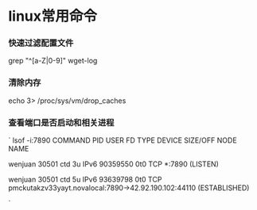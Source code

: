 # linux常用命令

### 快速过滤配置文件
  grep "^[a-Z|0-9]" wget-log
  
  
### 清除内存
echo 3> /proc/sys/vm/drop_caches

### 查看端口是否启动和相关进程
`
lsof -i:7890
COMMAND   PID USER   FD   TYPE   DEVICE SIZE/OFF NODE NAME

wenjuan 30501  ctd    3u  IPv6 90359550      0t0  TCP *:7890 (LISTEN)

wenjuan 30501  ctd    5u  IPv6 93639798      0t0  TCP pmckutakzv33yayt.novalocal:7890->42.92.190.102:44110 (ESTABLISHED)

`
